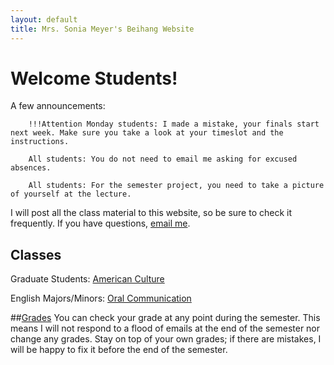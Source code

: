 ```yaml
---
layout: default
title: Mrs. Sonia Meyer's Beihang Website
---
```


# Welcome Students!

A few announcements:

		!!!Attention Monday students: I made a mistake, your finals start next week. Make sure you take a look at your timeslot and the instructions. 
		
		All students: You do not need to email me asking for excused absences.
		
		All students: For the semester project, you need to take a picture of yourself at the lecture.
	


	

I will post all the class material to this website, so be sure to check it frequently. If you have questions, [email me](mailto:sonia@meyercraft.net).

## Classes

Graduate Students: [American Culture](/classes/americanculture.html)

English Majors/Minors: [Oral Communication](/classes/oralenglish.html)

##[Grades](gradesform/form/form.html)
You can check your grade at any point during the semester. This means I will not respond to a flood of emails at the end of the semester nor change any grades. Stay on top of your own grades; if there are mistakes, I will be happy to fix it before the end of the semester.

